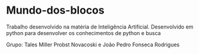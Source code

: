 # Mundo-dos-blocos
Trabalho desenvolvido na matéria de Inteligência Artificial. Desenvolvido em python para desenvolver os conhecimentos de python e busca

Grupo: Tales Miller Probst Novacoski e João Pedro Fonseca Rodrigues
